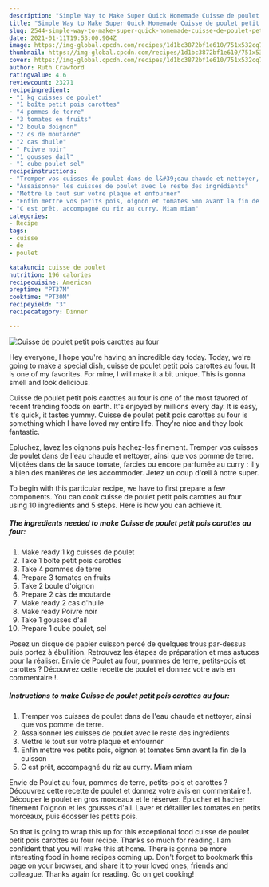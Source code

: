 ```yaml
---
description: "Simple Way to Make Super Quick Homemade Cuisse de poulet petit pois carottes au four"
title: "Simple Way to Make Super Quick Homemade Cuisse de poulet petit pois carottes au four"
slug: 2544-simple-way-to-make-super-quick-homemade-cuisse-de-poulet-petit-pois-carottes-au-four
date: 2021-01-11T19:53:00.904Z
image: https://img-global.cpcdn.com/recipes/1d1bc3872bf1e610/751x532cq70/cuisse-de-poulet-petit-pois-carottes-au-four-photo-principale-de-la-recette.jpg
thumbnail: https://img-global.cpcdn.com/recipes/1d1bc3872bf1e610/751x532cq70/cuisse-de-poulet-petit-pois-carottes-au-four-photo-principale-de-la-recette.jpg
cover: https://img-global.cpcdn.com/recipes/1d1bc3872bf1e610/751x532cq70/cuisse-de-poulet-petit-pois-carottes-au-four-photo-principale-de-la-recette.jpg
author: Ruth Crawford
ratingvalue: 4.6
reviewcount: 23271
recipeingredient:
- "1 kg cuisses de poulet"
- "1 boîte petit pois carottes"
- "4 pommes de terre"
- "3 tomates en fruits"
- "2 boule doignon"
- "2 cs de moutarde"
- "2 cas dhuile"
- " Poivre noir"
- "1 gousses dail"
- "1 cube poulet sel"
recipeinstructions:
- "Tremper vos cuisses de poulet dans de l&#39;eau chaude et nettoyer, ainsi que vos pomme de terre."
- "Assaisonner les cuisses de poulet avec le reste des ingrédients"
- "Mettre le tout sur votre plaque et enfourner"
- "Enfin mettre vos petits pois, oignon et tomates 5mn avant la fin de la cuisson"
- "C est prêt, accompagné du riz au curry. Miam miam"
categories:
- Recipe
tags:
- cuisse
- de
- poulet

katakunci: cuisse de poulet 
nutrition: 196 calories
recipecuisine: American
preptime: "PT37M"
cooktime: "PT30M"
recipeyield: "3"
recipecategory: Dinner

---
```



![Cuisse de poulet petit pois carottes au four](https://img-global.cpcdn.com/recipes/1d1bc3872bf1e610/751x532cq70/cuisse-de-poulet-petit-pois-carottes-au-four-photo-principale-de-la-recette.jpg)

Hey everyone, I hope you're having an incredible day today. Today, we're going to make a special dish, cuisse de poulet petit pois carottes au four. It is one of my favorites. For mine, I will make it a bit unique. This is gonna smell and look delicious.

Cuisse de poulet petit pois carottes au four is one of the most favored of recent trending foods on earth. It's enjoyed by millions every day. It is easy, it's quick, it tastes yummy. Cuisse de poulet petit pois carottes au four is something which I have loved my entire life. They're nice and they look fantastic.

Epluchez, lavez les oignons puis hachez-les finement. Tremper vos cuisses de poulet dans de l&#39;eau chaude et nettoyer, ainsi que vos pomme de terre. Mijotées dans de la sauce tomate, farcies ou encore parfumée au curry : il y a bien des manières de les accommoder. Jetez un coup d&#39;œil à notre super.


To begin with this particular recipe, we have to first prepare a few components. You can cook cuisse de poulet petit pois carottes au four using 10 ingredients and 5 steps. Here is how you can achieve it.

<!--inarticleads1-->

##### The ingredients needed to make Cuisse de poulet petit pois carottes au four:

1. Make ready 1 kg cuisses de poulet
1. Take 1 boîte petit pois carottes
1. Take 4 pommes de terre
1. Prepare 3 tomates en fruits
1. Take 2 boule d&#39;oignon
1. Prepare 2 càs de moutarde
1. Make ready 2 cas d&#39;huile
1. Make ready  Poivre noir
1. Take 1 gousses d&#39;ail
1. Prepare 1 cube poulet, sel


Posez un disque de papier cuisson percé de quelques trous par-dessus puis portez à ébullition. Retrouvez les étapes de préparation et mes astuces pour la réaliser. Envie de Poulet au four, pommes de terre, petits-pois et carottes ? Découvrez cette recette de poulet et donnez votre avis en commentaire !. 

<!--inarticleads2-->

##### Instructions to make Cuisse de poulet petit pois carottes au four:

1. Tremper vos cuisses de poulet dans de l&#39;eau chaude et nettoyer, ainsi que vos pomme de terre.
1. Assaisonner les cuisses de poulet avec le reste des ingrédients
1. Mettre le tout sur votre plaque et enfourner
1. Enfin mettre vos petits pois, oignon et tomates 5mn avant la fin de la cuisson
1. C est prêt, accompagné du riz au curry. Miam miam


Envie de Poulet au four, pommes de terre, petits-pois et carottes ? Découvrez cette recette de poulet et donnez votre avis en commentaire !. Découper le poulet en gros morceaux et le réserver. Eplucher et hacher finement l&#39;oignon et les gousses d&#39;ail. Laver et détailler les tomates en petits morceaux, puis écosser les petits pois. 

So that is going to wrap this up for this exceptional food cuisse de poulet petit pois carottes au four recipe. Thanks so much for reading. I am confident that you will make this at home. There is gonna be more interesting food in home recipes coming up. Don't forget to bookmark this page on your browser, and share it to your loved ones, friends and colleague. Thanks again for reading. Go on get cooking!
